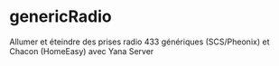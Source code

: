 # genericRadio
Allumer et éteindre des prises radio 433 génériques (SCS/Pheonix) et Chacon (HomeEasy)  avec Yana Server
